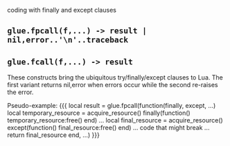 coding with finally and except clauses

## `glue.fpcall(f,...) -> result | nil,error..'\n'..traceback`
## `glue.fcall(f,...) -> result`

These constructs bring the ubiquitous try/finally/except clauses to Lua. The first variant returns nil,error when errors occur while the second re-raises the error.

Pseudo-example:
{{{
local result = glue.fpcall(function(finally, except, ...)
  local temporary_resource = acquire_resource()
  finally(function() temporary_resource:free() end)
  ...
  local final_resource = acquire_resource()
  except(function() final_resource:free() end)
  ... code that might break ...
  return final_resource
end, ...)
}}}
